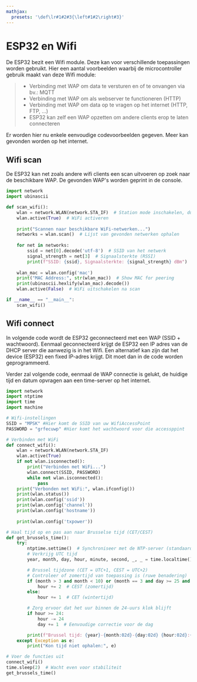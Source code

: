```yaml
---
mathjax:
  presets: '\def\lr#1#2#3{\left#1#2\right#3}'
---
```

# ESP32 en Wifi

De ESP32 bezit een Wifi module. Deze kan voor verschillende toepassingen worden gebruikt. Hier een aantal voorbeelden waarbij de microcontroller gebruik maakt van deze Wifi module:

> - Verbinding met WAP om data te versturen en of te onvangen via bv.: MQTT
> - Verbinding met WAP om als webserver te functioneren (HTTP)
> - Verbinding met WAP om data op te vragen op het internet (HTTP, FTP, ...)
> - ESP32 kan zelf een WAP opzetten om andere clients erop te laten connecteren

Er worden hier nu enkele eenvoudige codevoorbeelden gegeven. Meer kan gevonden worden op het internet.

## Wifi scan

De ESP32 kan net zoals andere wifi clients een scan uitvoeren op zoek naar de beschikbare WAP. De gevonden WAP's worden geprint in de console.

```python
import network
import ubinascii

def scan_wifi():
    wlan = network.WLAN(network.STA_IF)  # Station mode inschakelen, dus geen WAP
    wlan.active(True)  # WiFi activeren
    
    print("Scannen naar beschikbare WiFi-netwerken...")
    networks = wlan.scan()  # Lijst van gevonden netwerken ophalen
    
    for net in networks:
        ssid = net[0].decode('utf-8')  # SSID van het netwerk
        signal_strength = net[3]  # Signaalsterkte (RSSI)
        print(f"SSID: {ssid}, Signaalsterkte: {signal_strength} dBm")
    
    wlan_mac = wlan.config('mac')
    print("MAC Address:", str(wlan_mac))  # Show MAC for peering
    print(ubinascii.hexlify(wlan_mac).decode())
    wlan.active(False)  # WiFi uitschakelen na scan

if __name__ == "__main__":
    scan_wifi()
```

## Wifi connect 

In volgende code wordt de ESP32 geconnecteerd met een WAP (SSID + wachtwoord). Eenmaal geconnecteerd krijgt de ESP32 een IP adres van de DHCP server die aanwezig is in het Wifi. Een alternatief kan zijn dat het device (ESP32) een fixed IP-adres krijgt. Dit moet dan in de code worden geprogrammeerd.

Verder zal volgende code, eenmaal de WAP connectie is gelukt, de huidige tijd en datum opvragen aan een time-server op het internet.

```python
import network
import ntptime
import time
import machine

# Wifi-instellingen
SSID = "MPSK" #Hier komt de SSID van uw WifiAccessPoint
PASSWORD = "grfecuwp" #Hier komt het wachtwoord voor die accessppint

# Verbinden met WiFi
def connect_wifi():
    wlan = network.WLAN(network.STA_IF)
    wlan.active(True)
    if not wlan.isconnected():
        print("Verbinden met WiFi...")
        wlan.connect(SSID, PASSWORD)
        while not wlan.isconnected():
            pass
    print("Verbonden met WiFi:", wlan.ifconfig())
    print(wlan.status())
    print(wlan.config('ssid'))
    print(wlan.config('channel'))
    print(wlan.config('hostname'))
    
    print(wlan.config('txpower'))

# Haal tijd op en pas aan naar Brusselse tijd (CET/CEST)
def get_brussels_time():
    try:
        ntptime.settime()  # Synchroniseer met de NTP-server (standaard pool.ntp.org)
        # Verkrijg UTC tijd
        year, month, day, hour, minute, second, _, _ = time.localtime()

        # Brussel tijdzone (CET = UTC+1, CEST = UTC+2)
        # Controleer of zomertijd van toepassing is (ruwe benadering)
        if (month > 3 and month < 10) or (month == 3 and day >= 25 and hour >= 2) or (month == 10 and day < 25):
            hour += 2  # CEST (zomertijd)
        else:
            hour += 1  # CET (wintertijd)

        # Zorg ervoor dat het uur binnen de 24-uurs klok blijft
        if hour >= 24:
            hour -= 24
            day += 1  # Eenvoudige correctie voor de dag

        print(f"Brussel tijd: {year}-{month:02d}-{day:02d} {hour:02d}:{minute:02d}:{second:02d}")
    except Exception as e:
        print("Kon tijd niet ophalen:", e)

# Voer de functies uit
connect_wifi()
time.sleep(2)  # Wacht even voor stabiliteit
get_brussels_time()
```


